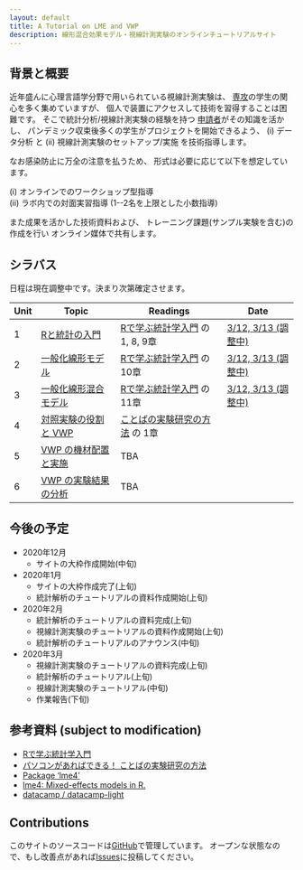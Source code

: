 ```yaml
---
layout: default
title: A Tutorial on LME and VWP
description: 線形混合効果モデル・視線計測実験のオンラインチュートリアルサイト
---
```


## 背景と概要

近年盛んに⼼理⾔語学分野で⽤いられている視線計測実験は、
[専攻](http://gamp.c.u-tokyo.ac.jp/)の学⽣の関⼼を多く集めていますが、
個⼈で装置にアクセスして技術を習得することは困難です。
そこで統計分析/視線計測実験の経験を持つ
[申請者](https://github.com/kishiyamat)がその知識を活かし、
パンデミック収束後多くの学⽣がプロジェクトを開始できるよう、
(i) データ分析 と
(ii) 視線計測実験のセットアップ/実施
を技術指導します。

なお感染防⽌に万全の注意を払うため、
形式は必要に応じて以下を想定しています。

(i) オンラインでのワークショップ型指導  
(ii) ラボ内での対⾯実習指導 (1--2名を上限とした⼩数指導)

また成果を活かした技術資料および、
トレーニング課題(サンプル実験を含む)の作成を⾏い
オンライン媒体で共有します。

<!--
150,000で50,000で4週と考えると12週分のコマになる。
1. 授業をする　
1. 動画として残す
1. ハンズオンは code camp
-->

## シラバス

日程は現在調整中です。決まり次第確定させます。

| Unit | Topic                          | Readings                                  | Date                          |
|------|--------------------------------|-------------------------------------------|-------------------------------|
| 1    | [Rと統計の入門       ][day-1]  | [Rで学ぶ統計学入門][yellow] の 1, 8, 9章  | [3/12, 3/13 (調整中)][tonton] |
| 2    | [一般化線形モデル    ][day-2]  | [Rで学ぶ統計学入門][yellow] の 10章       | [3/12, 3/13 (調整中)][tonton] |
| 3    | [一般化線形混合モデル][day-3]  | [Rで学ぶ統計学入門][yellow] の 11章       | [3/12, 3/13 (調整中)][tonton] |
| 4    | [対照実験の役割と VWP][day-4]  | [ことばの実験研究の方法][nakatani] の 1章 |                               |
| 5    | [VWP の機材配置と実施][day-5]  | TBA                                       |                               |
| 6    | [VWP の実験結果の分析][day-1]  | TBA                                       |                               |

## 今後の予定

* 2020年12月
  * サイトの大枠作成開始(中旬)
* 2020年1月
  * サイトの大枠作成完了(上旬)
  * 統計解析のチュートリアルの資料作成開始(上旬)
* 2020年2月
  * 統計解析のチュートリアルの資料完成(上旬)
  * 視線計測実験のチュートリアルの資料作成開始(上旬)
  * 統計解析のチュートリアルのアナウンス(中旬)
* 2020年3月
  * 視線計測実験のチュートリアルの資料完成(上旬)
  * 統計解析のチュートリアル(上旬)
  * 視線計測実験のチュートリアル(中旬)
  * 作業報告(下旬)

## 参考資料 (subject to modification)

- [Rで学ぶ統計学入門][yellow]
- [パソコンがあればできる！ ことばの実験研究の方法][nakatani]
- [Package ‘lme4’][lme_pdf]
- [lme4: Mixed-effects models in R.][lme]
- [datacamp / datacamp-light][dc]


## Contributions

このサイトのソースコードは[GitHub][home]で管理しています。
オープンな状態なので、もし改善点があれば[Issues][issues]に投稿してください。

[lme]: https://www.r-project.org/nosvn/pandoc/lme4.html
[lme_pdf]: https://cran.r-project.org/web/packages/lme4/lme4.pdf
[dc]: https://github.com/datacamp/datacamp-light
[home]: https://github.com/kishiyamat/tutorial-lme-vwp/tree/gh-pages
[issues]: https://github.com/kishiyamat/tutorial-lme-vwp/issues
[yellow]: http://www.tkd-pbl.com/book/b279683.html
[nakatani]: http://www.hituzi.co.jp/hituzibooks/ISBN978-4-89476-964-9.htm
[day-1]: ./1.html
[day-2]: ./2.html
[day-3]: ./3.html
[day-4]: ./4.html
[day-5]: ./5.html
[day-6]: ./6.html
[tonton]: http://tonton.amaneku.com/list.php?id=20210131034707_wvCq57

<!---
### Misc.

Your Pages site will use the layout and styles from the Jekyll theme you have selected in your [repository settings](https://github.com/kishiyamat/tutorial-lme-vwp/settings). The name of this theme is saved in the Jekyll `_config.yml` configuration file.

### Support or Contact

Having trouble with Pages? Check out our [documentation](https://docs.github.com/categories/github-pages-basics/) or [contact support](https://github.com/contact) and we’ll help you sort it out.
-->
